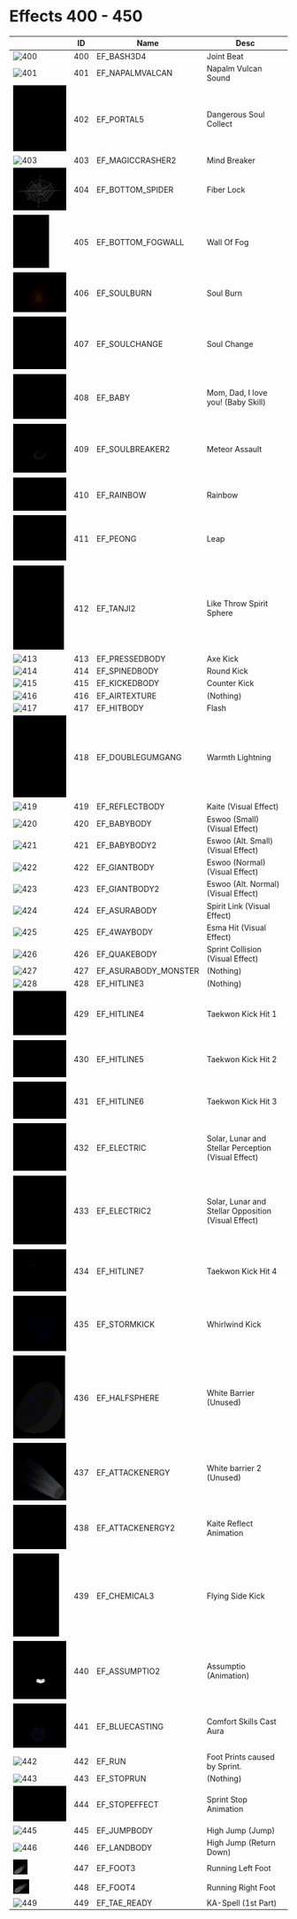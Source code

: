 # Effects 400 - 450

|    | ID | Name | Desc |
|----|----|------|------|
| ![400](./400-450/400.gif) | 400 | EF_BASH3D4 | Joint Beat |
| ![401](./400-450/401.gif) | 401 | EF_NAPALMVALCAN | Napalm Vulcan Sound |
| ![402](./400-450/402.gif) | 402 | EF_PORTAL5 | Dangerous Soul Collect |
| ![403](./400-450/403.gif) | 403 | EF_MAGICCRASHER2 | Mind Breaker |
| ![404](./400-450/404.gif) | 404 | EF_BOTTOM_SPIDER | Fiber Lock |
| ![405](./400-450/405.gif) | 405 | EF_BOTTOM_FOGWALL | Wall Of Fog |
| ![406](./400-450/406.gif) | 406 | EF_SOULBURN | Soul Burn |
| ![407](./400-450/407.gif) | 407 | EF_SOULCHANGE | Soul Change |
| ![408](./400-450/408.gif) | 408 | EF_BABY | Mom, Dad, I love you! (Baby Skill) |
| ![409](./400-450/409.gif) | 409 | EF_SOULBREAKER2 | Meteor Assault |
| ![410](./400-450/410.gif) | 410 | EF_RAINBOW | Rainbow |
| ![411](./400-450/411.gif) | 411 | EF_PEONG | Leap |
| ![412](./400-450/412.gif) | 412 | EF_TANJI2 | Like Throw Spirit Sphere |
| ![413](./400-450/413.gif) | 413 | EF_PRESSEDBODY | Axe Kick |
| ![414](./400-450/414.gif) | 414 | EF_SPINEDBODY | Round Kick |
| ![415](./400-450/415.gif) | 415 | EF_KICKEDBODY | Counter Kick |
| ![416](./400-450/416.gif) | 416 | EF_AIRTEXTURE | (Nothing) |
| ![417](./400-450/417.gif) | 417 | EF_HITBODY | Flash |
| ![418](./400-450/418.gif) | 418 | EF_DOUBLEGUMGANG | Warmth Lightning |
| ![419](./400-450/419.gif) | 419 | EF_REFLECTBODY | Kaite (Visual Effect) |
| ![420](./400-450/420.gif) | 420 | EF_BABYBODY | Eswoo (Small) (Visual Effect) |
| ![421](./400-450/421.gif) | 421 | EF_BABYBODY2 | Eswoo (Alt. Small) (Visual Effect) |
| ![422](./400-450/422.gif) | 422 | EF_GIANTBODY | Eswoo (Normal) (Visual Effect) |
| ![423](./400-450/423.gif) | 423 | EF_GIANTBODY2 | Eswoo (Alt. Normal) (Visual Effect) |
| ![424](./400-450/424.gif) | 424 | EF_ASURABODY | Spirit Link (Visual Effect) |
| ![425](./400-450/425.gif) | 425 | EF_4WAYBODY | Esma Hit (Visual Effect) |
| ![426](./400-450/426.gif) | 426 | EF_QUAKEBODY | Sprint Collision (Visual Effect) |
| ![427](./400-450/427.gif) | 427 | EF_ASURABODY_MONSTER | (Nothing) |
| ![428](./400-450/428.gif) | 428 | EF_HITLINE3 | (Nothing) |
| ![429](./400-450/429.gif) | 429 | EF_HITLINE4 | Taekwon Kick Hit 1 |
| ![430](./400-450/430.gif) | 430 | EF_HITLINE5 | Taekwon Kick Hit 2 |
| ![431](./400-450/431.gif) | 431 | EF_HITLINE6 | Taekwon Kick Hit 3 |
| ![432](./400-450/432.gif) | 432 | EF_ELECTRIC | Solar, Lunar and Stellar Perception (Visual Effect) |
| ![433](./400-450/433.gif) | 433 | EF_ELECTRIC2 | Solar, Lunar and Stellar Opposition (Visual Effect) |
| ![434](./400-450/434.gif) | 434 | EF_HITLINE7 | Taekwon Kick Hit 4 |
| ![435](./400-450/435.gif) | 435 | EF_STORMKICK | Whirlwind Kick |
| ![436](./400-450/436.gif) | 436 | EF_HALFSPHERE | White Barrier (Unused) |
| ![437](./400-450/437.gif) | 437 | EF_ATTACKENERGY | White barrier 2 (Unused) |
| ![438](./400-450/438.gif) | 438 | EF_ATTACKENERGY2 | Kaite Reflect Animation |
| ![439](./400-450/439.gif) | 439 | EF_CHEMICAL3 | Flying Side Kick |
| ![440](./400-450/440.gif) | 440 | EF_ASSUMPTIO2 | Assumptio (Animation) |
| ![441](./400-450/441.gif) | 441 | EF_BLUECASTING | Comfort Skills Cast Aura |
| ![442](./400-450/442.gif) | 442 | EF_RUN | Foot Prints caused by Sprint. |
| ![443](./400-450/443.gif) | 443 | EF_STOPRUN | (Nothing) |
| ![444](./400-450/444.gif) | 444 | EF_STOPEFFECT | Sprint Stop Animation |
| ![445](./400-450/445.gif) | 445 | EF_JUMPBODY | High Jump (Jump) |
| ![446](./400-450/446.gif) | 446 | EF_LANDBODY | High Jump (Return Down) |
| ![447](./400-450/447.gif) | 447 | EF_FOOT3 | Running Left Foot |
| ![448](./400-450/448.gif) | 448 | EF_FOOT4 | Running Right Foot |
| ![449](./400-450/449.gif) | 449 | EF_TAE_READY | KA-Spell (1st Part) |
